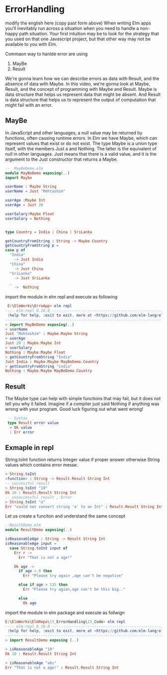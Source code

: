 # ErrorHandling

<!-- https://hackernoKon.com/error-handling-in-elm-7ffaf9ff3f8 -->

modify the english here (copy past form above) 
When writing Elm apps you’ll inevitably run across a situation when you need to handle a non-happy path situation. Your first intuition may be to look for the strategy that you used on that one Javascript project, but that other way may not be available to you with Elm.

Commaon way to hanlde error are using 
1. MayBe
2. Result

<!-- https://www.linkedin.com/learning/web-development-with-elm/maybe-and-the-result-data-types -->

 We're gonna learn how we can describe errors as data with Result, and the absence of data with Maybe.
 In this video, we're gonna look at Maybe, Result, and the concept of  programming with Maybe and Result. Maybe is data structure that helps us represent data that might be absent. And Result is data structure that helps us to represent the output of computation that might fail with an error.


 ## MayBe

<!-- Rephrase this 
https://learning.oreilly.com/library/view/web-applications-with/9781484226100/html/434702_1_En_4_Chapter.xhtml
-->
 In JavaScript and other languages, a null value may be returned by functions, often causing runtime errors. In Elm we have Maybe, which can represent values that exist or do not exist. The type Maybe is a union type itself, with the members Just a and Nothing. The latter is the equivalent of null in other languages. Just means that there is a valid value, and it is the argument to the Just constructor that returns a Maybe.

  ```elm
--  MayBeDemo.elm
module MayBeDemo exposing(..)
import Maybe 

userName : Maybe String 
userName = Just "Mohtashim"

userAge :Maybe Int
userAge = Just 20

userSalary:Maybe Float
userSalary = Nothing


type Country = India | China | SriLanka 

getCountryFromString : String -> Maybe Country
getCountryFromString p =
  case p of
    "India"
      -> Just India
    "China"
      -> Just China
    "SriLanka"
      -> Just SriLanka
    _
      ->  Nothing


  ```

import the module in elm repl and execute as following

```elm
 E:\ElmWorks\ErroApp> elm repl
---- elm-repl 0.18.0 -----------------------------------------------------------
 :help for help, :exit to exit, more at <https://github.com/elm-lang/elm-repl>
--------------------------------------------------------------------------------
> import MayBeDemo exposing(..)
> userName
Just "Mohtashim" : Maybe.Maybe String
> userAge
Just 20 : Maybe.Maybe Int
> userSalary
Nothing : Maybe.Maybe Float
> getCountryFromString "India"
Just India : Maybe.Maybe MayBeDemo.Country
> getCountryFromString "india"
Nothing : Maybe.Maybe MayBeDemo.Country

```

## Result

The Maybe type can help with simple functions that may fail, but it does not tell you why it failed. Imagine if a compiler just said Nothing if anything was wrong with your program. Good luck figuring out what went wrong!

```elm
 -- Syntax
 type Result error value
  = Ok value
  | Err error
```

## Exmaple in repl

String.toInt function returns Integer value if proper answer otherwise String values which contains error messe.

```elm
> String.toInt
<function> : String -> Result.Result String Int
-- successful result
> String.toInt "10"
Ok 10 : Result.Result String Int
-- unsuccessful result , Error
> String.toInt "a"
Err "could not convert string 'a' to an Int" : Result.Result String Int

```

Let us create a funciton and understand the same concept

```elm
--ResultDemo.elm
module ResultDemo exposing(..)

isReasonableAge : String -> Result String Int
isReasonableAge input =
  case String.toInt input of
    Err r ->
      Err "That is not a age!"

    Ok age ->
      if age < 0 then
        Err "Please try again ,age can't be negative"

      else if age > 135 then
        Err "Please try agian,age can't be this big.."

      else
        Ok age
```

import the module in elm package and execute as follwign

```elm
E:\ElmWorks\ElmRepo\15_ErrorHandling\15_Code> elm repl
---- elm-repl 0.18.0 -----------------------------------------------------------
 :help for help, :exit to exit, more at <https://github.com/elm-lang/elm-repl>
--------------------------------------------------------------------------------
> import ResultDemo exposing (..)

> isReasonableAge "10"
Ok 10 : Result.Result String Int

> isReasonableAge "abc"
Err "That is not a age!" : Result.Result String Int
```